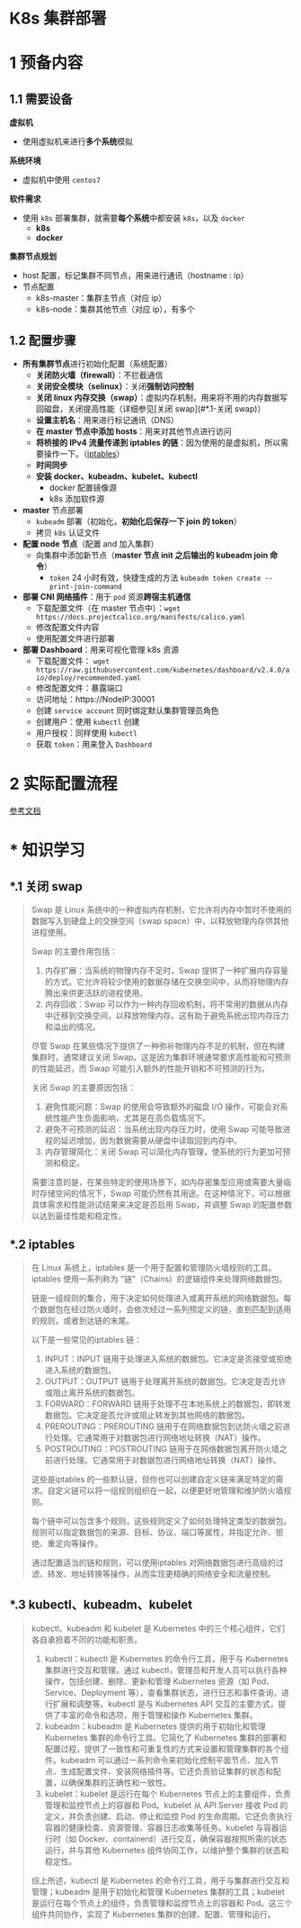 # K8s 集群部署

# 1 预备内容

## 1.1 需要设备

**虚拟机**

* 使用虚拟机来进行**多个系统**模拟

**系统环境**

* 虚拟机中使用 `centos7`

**软件需求**

* 使用 `k8s` 部署集群，就需要**每个系统**中都安装 `k8s`，以及 `docker`
  * **k8s**
  * **docker**

**集群节点规划**

* host 配置，标记集群不同节点，用来进行通讯（hostname : ip）
* 节点配置
  * k8s-master：集群主节点（对应 ip）
  * k8s-node：集群其他节点（对应 ip），有多个

## 1.2 配置步骤

* **所有集群节点**进行初始化配置（系统配置）
  * **关闭防火墙（firewall）**：不拦截通信
  * **关闭安全模块（selinux）**：关闭**强制访问控制**
  * **关闭 linux 内存交换（swap）**：虚拟内存机制，用来将不用的内存数据写回磁盘，关闭提高性能（详细参见[关闭 swap](#*.1-关闭 swap)）
  * **设置主机名**：用来进行标记通讯（DNS）
  * **在 master 节点中添加 hosts**：用来对其他节点进行访问
  * **将桥接的 IPv4 流量传递到 iptables 的链**：因为使用的是虚拟机，所以需要操作一下。（[iptables](#iptables)）
  * **时间同步**
  * **安装 docker、kubeadm、kubelet、kubectl**
    * docker 配置镜像源
    * k8s 添加软件源
* **master** 节点部署
  * `kubeadm` 部署（初始化，**初始化后保存一下 join 的 token**）
  * 拷贝 `k8s` 认证文件
* **配置 node 节点**（配置 and 加入集群）
  * 向集群中添加新节点（**master 节点 init 之后输出的 kubeadm join 命令**）
    * `token` 24 小时有效，快捷生成的方法 `kubeadm token create --print-join-command`
* **部署 CNI 网络插件**：用于 `pod` 资源**跨宿主机通信**
  * 下载配置文件（在 master 节点中）：`wget https://docs.projectcalico.org/manifests/calico.yaml`
  * 修改配置文件内容
  * 使用配置文件进行部署
* **部署 Dashboard**：用来可视化管理 k8s 资源
  * 下载配置文件： `wget https://raw.githubusercontent.com/kubernetes/dashboard/v2.4.0/aio/deploy/recommended.yaml`
  * 修改配置文件：暴露端口
  * 访问地址：https://NodeIP:30001 
  * 创建 `service account` 同时绑定默认集群管理员角色
  * 创建用户：使用 `kubectl` 创建
  * 用户授权：同样使用 `kubectl`
  * 获取 `token`：用来登入 `Dashboard`

# 2 实际配置流程





[参考文档](https://cloud.tencent.com/developer/article/2160663)

# * 知识学习

## *.1 关闭 swap

> Swap 是 Linux 系统中的一种虚拟内存机制，它允许将内存中暂时不使用的数据写入到硬盘上的交换空间（swap space）中，以释放物理内存供其他进程使用。
>
> Swap 的主要作用包括：
>
> 1. 内存扩展：当系统的物理内存不足时，Swap 提供了一种扩展内存容量的方式。它允许将较少使用的数据存储在交换空间中，从而将物理内存腾出来供更活跃的进程使用。
> 2. 内存回收：Swap 可以作为一种内存回收机制，将不常用的数据从内存中迁移到交换空间，以释放物理内存。这有助于避免系统出现内存压力和溢出的情况。
>
> 尽管 Swap 在某些情况下提供了一种弥补物理内存不足的机制，但在构建集群时，通常建议关闭 Swap。这是因为集群环境通常要求高性能和可预测的性能延迟，而 Swap 可能引入额外的性能开销和不可预测的行为。
>
> 关闭 Swap 的主要原因包括：
>
> 1. 避免性能问题：Swap 的使用会导致额外的磁盘 I/O 操作，可能会对系统性能产生负面影响，尤其是在高负载情况下。
> 2. 避免不可预测的延迟：当系统出现内存压力时，使用 Swap 可能导致进程的延迟增加，因为数据需要从硬盘中读取回到内存中。
> 3. 内存管理简化：关闭 Swap 可以简化内存管理，使系统的行为更加可预测和稳定。
>
> 需要注意的是，在某些特定的使用场景下，如内存密集型应用或需要大量临时存储空间的情况下，Swap 可能仍然有其用途。在这种情况下，可以根据具体需求和性能测试结果来决定是否启用 Swap，并调整 Swap 的配置参数以达到最佳性能和稳定性。

## *.2 iptables

> 在 Linux 系统上，iptables 是一个用于配置和管理防火墙规则的工具。iptables 使用一系列称为 "链"（Chains）的逻辑组件来处理网络数据包。
>
> 链是一组规则的集合，用于决定如何处理进入或离开系统的网络数据包。每个数据包在经过防火墙时，会依次经过一系列预定义的链，直到匹配到适用的规则，或者到达链的末尾。
>
> 以下是一些常见的iptables 链：
>
> 1. INPUT：INPUT 链用于处理进入系统的数据包。它决定是否接受或拒绝进入系统的数据包。
> 2. OUTPUT：OUTPUT 链用于处理离开系统的数据包。它决定是否允许或阻止离开系统的数据包。
> 3. FORWARD：FORWARD 链用于处理不在本地系统上的数据包，即转发数据包。它决定是否允许或阻止转发到其他网络的数据包。
> 4. PREROUTING：PREROUTING 链用于在网络数据包到达防火墙之前进行处理。它通常用于对数据包进行网络地址转换（NAT）操作。
> 5. POSTROUTING：POSTROUTING 链用于在网络数据包离开防火墙之前进行处理。它通常用于对数据包进行网络地址转换（NAT）操作。
>
> 这些是iptables 的一些默认链，但你也可以创建自定义链来满足特定的需求。自定义链可以将一组规则组织在一起，以便更好地管理和维护防火墙规则。
>
> 每个链中可以包含多个规则，这些规则定义了如何处理特定类型的数据包。规则可以指定数据包的来源、目标、协议、端口等属性，并指定允许、拒绝、重定向等操作。
>
> 通过配置适当的链和规则，可以使用iptables 对网络数据包进行高级的过滤、转发、地址转换等操作，从而实现更精确的网络安全和流量控制。

## *.3 kubectl、kubeadm、kubelet

> kubectl、kubeadm 和 kubelet 是 Kubernetes 中的三个核心组件，它们各自承担着不同的功能和职责。
>
> 1. kubectl：kubectl 是 Kubernetes 的命令行工具，用于与 Kubernetes 集群进行交互和管理。通过 kubectl，管理员和开发人员可以执行各种操作，包括创建、删除、更新和管理 Kubernetes 资源（如 Pod、Service、Deployment 等），查看集群状态，进行日志和事件查询，进行扩展和调整等。kubectl 是与 Kubernetes API 交互的主要方式，提供了丰富的命令和选项，用于管理和操作 Kubernetes 集群。
> 2. kubeadm：kubeadm 是 Kubernetes 提供的用于初始化和管理 Kubernetes 集群的命令行工具。它简化了 Kubernetes 集群的部署和配置过程，提供了一致性和可重复性的方式来设置和管理集群的各个组件。kubeadm 可以通过一系列命令来初始化控制平面节点、加入节点、生成配置文件、安装网络插件等。它还负责验证集群的状态和配置，以确保集群的正确性和一致性。
> 3. kubelet：kubelet 是运行在每个 Kubernetes 节点上的主要组件，负责管理和监控节点上的容器和 Pod。kubelet 从 API Server 接收 Pod 的定义，并负责创建、启动、停止和监控 Pod 的生命周期。它还负责执行容器的健康检查、资源管理、容器日志收集等任务。kubelet 与容器运行时（如 Docker、containerd）进行交互，确保容器按照所需的状态运行，并与其他 Kubernetes 组件协同工作，以维护整个集群的状态和稳定性。
>
> 综上所述，kubectl 是 Kubernetes 的命令行工具，用于与集群进行交互和管理；kubeadm 是用于初始化和管理 Kubernetes 集群的工具；kubelet 是运行在每个节点上的组件，负责管理和监控节点上的容器和 Pod。这三个组件共同协作，实现了 Kubernetes 集群的创建、配置、管理和运行。